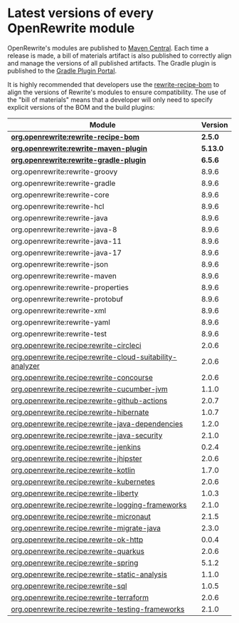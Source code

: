 # Latest versions of every OpenRewrite module

OpenRewrite's modules are published to [Maven Central](https://search.maven.org/search?q=org.openrewrite). Each time a release is made, a bill of materials artifact is also published to correctly align and manage the versions of all published artifacts. The Gradle plugin is published to the [Gradle Plugin Portal](https://plugins.gradle.org/plugin/org.openrewrite.rewrite).

It is highly recommended that developers use the [rewrite-recipe-bom](https://github.com/openrewrite/rewrite-recipe-bom) to align the versions of Rewrite's modules to ensure compatibility. The use of the "bill of materials" means that a developer will only need to specify explicit versions of the BOM and the build plugins:

| Module                                                                                                                          | Version   |
| --------------------------------------------------------------------------------------------------------------------------------| ----------|
| [**org.openrewrite:rewrite-recipe-bom**](https://github.com/openrewrite/rewrite-recipe-bom)                                     | **2.5.0** |
| [**org.openrewrite:rewrite-maven-plugin**](https://github.com/openrewrite/rewrite-maven-plugin)                                 | **5.13.0** |
| [**org.openrewrite:rewrite-gradle-plugin**](https://github.com/openrewrite/rewrite-gradle-plugin)                               | **6.5.6** |
| org.openrewrite:rewrite-groovy                                                                                                  | 8.9.6     |
| org.openrewrite:rewrite-gradle                                                                                                  | 8.9.6     |
| org.openrewrite:rewrite-core                                                                                                    | 8.9.6     |
| org.openrewrite:rewrite-hcl                                                                                                     | 8.9.6     |
| org.openrewrite:rewrite-java                                                                                                    | 8.9.6     |
| org.openrewrite:rewrite-java-8                                                                                                  | 8.9.6     |
| org.openrewrite:rewrite-java-11                                                                                                 | 8.9.6     |
| org.openrewrite:rewrite-java-17                                                                                                 | 8.9.6     |
| org.openrewrite:rewrite-json                                                                                                    | 8.9.6     |
| org.openrewrite:rewrite-maven                                                                                                   | 8.9.6     |
| org.openrewrite:rewrite-properties                                                                                              | 8.9.6     |
| org.openrewrite:rewrite-protobuf                                                                                                | 8.9.6     |
| org.openrewrite:rewrite-xml                                                                                                     | 8.9.6     |
| org.openrewrite:rewrite-yaml                                                                                                    | 8.9.6     |
| org.openrewrite:rewrite-test                                                                                                    | 8.9.6     |
| [org.openrewrite.recipe:rewrite-circleci](https://github.com/openrewrite/rewrite-circleci)                                      | 2.0.6     |
| [org.openrewrite.recipe:rewrite-cloud-suitability-analyzer](https://github.com/openrewrite/rewrite-cloud-suitability-analyzer)  | 2.0.6     |
| [org.openrewrite.recipe:rewrite-concourse](https://github.com/openrewrite/rewrite-concourse)                                    | 2.0.6     |
| [org.openrewrite.recipe:rewrite-cucumber-jvm](https://github.com/openrewrite/rewrite-cucumber-jvm)                              | 1.1.0     |
| [org.openrewrite.recipe:rewrite-github-actions](https://github.com/openrewrite/rewrite-github-actions)                          | 2.0.7     |
| [org.openrewrite.recipe:rewrite-hibernate](https://github.com/openrewrite/rewrite-hibernate)                                    | 1.0.7     |
| [org.openrewrite.recipe:rewrite-java-dependencies](https://github.com/openrewrite/rewrite-java-dependencies)                    | 1.2.0    |
| [org.openrewrite.recipe:rewrite-java-security](https://github.com/openrewrite/rewrite-java-security)                            | 2.1.0     |
| [org.openrewrite.recipe:rewrite-jenkins](https://github.com/openrewrite/rewrite-jenkins)                                        | 0.2.4     |
| [org.openrewrite.recipe:rewrite-jhipster](https://github.com/openrewrite/rewrite-jhipster)                                      | 2.0.6     |
| [org.openrewrite.recipe:rewrite-kotlin](https://github.com/openrewrite/rewrite-kotlin)                                          | 1.7.0    |
| [org.openrewrite.recipe:rewrite-kubernetes](https://github.com/openrewrite/rewrite-kubernetes)                                  | 2.0.6     |
| [org.openrewrite.recipe:rewrite-liberty](https://github.com/openrewrite/rewrite-liberty)                                        | 1.0.3     |
| [org.openrewrite.recipe:rewrite-logging-frameworks](https://github.com/openrewrite/rewrite-logging-frameworks)                  | 2.1.0     |
| [org.openrewrite.recipe:rewrite-micronaut](https://github.com/openrewrite/rewrite-micronaut)                                    | 2.1.5     |
| [org.openrewrite.recipe.rewrite-migrate-java](https://github.com/openrewrite/rewrite-migrate-java)                              | 2.3.0     |
| [org.openrewrite.recipe.rewrite-ok-http](https://github.com/openrewrite/rewrite-okhttp)                                         | 0.0.4     |
| [org.openrewrite.recipe:rewrite-quarkus](https://github.com/openrewrite/rewrite-quarkus)                                        | 2.0.6     |
| [org.openrewrite.recipe:rewrite-spring](https://github.com/openrewrite/rewrite-spring)                                          | 5.1.2    |
| [org.openrewrite.recipe:rewrite-static-analysis](https://github.com/openrewrite/rewrite-static-analysis)                        | 1.1.0     |
| [org.openrewrite.recipe:rewrite-sql](https://github.com/openrewrite/rewrite-sql)                                                | 1.0.5     |
| [org.openrewrite.recipe:rewrite-terraform](https://github.com/openrewrite/rewrite-terraform)                                    | 2.0.6     |
| [org.openrewrite.recipe:rewrite-testing-frameworks](https://github.com/openrewrite/rewrite-testing-frameworks)                  | 2.1.0    |
